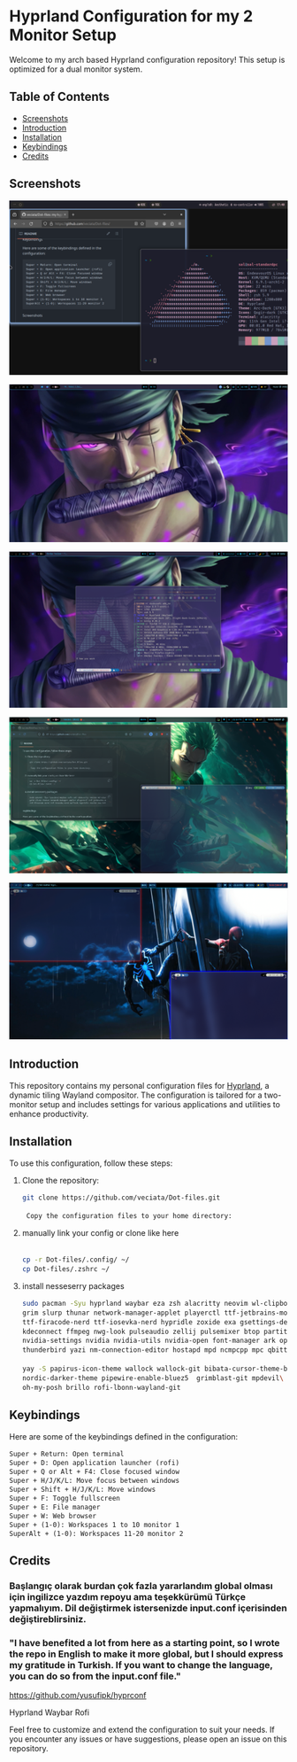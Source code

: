 # Hyprland Configuration for my 2 Monitor Setup

Welcome to my arch based Hyprland configuration repository! This setup is optimized for a dual monitor system.

## Table of Contents
- [Screenshots](#screenshots)
- [Introduction](#introduction)
- [Installation](#installation)
- [Keybindings](#keybindings)
- [Credits](#credits)

## Screenshots
![Main](Screenshots/Screenshot.png)

![Main](Screenshots/Screenshot2.jpeg)

![Main](Screenshots/screenshot.png)

![Main](Screenshots/Screenshot3.png)

![Main](Screenshots/Screenshot4.png)
## Introduction
This repository contains my personal configuration files for [Hyprland](https://github.com/hyprwm/Hyprland), a dynamic tiling Wayland compositor. The configuration is tailored for a two-monitor setup and includes settings for various applications and utilities to enhance productivity.

## Installation
To use this configuration, follow these steps:

1. Clone the repository:
   ```sh
   git clone https://github.com/veciata/Dot-files.git

    Copy the configuration files to your home directory:

2. manually link your config or clone like here
    ```sh

    cp -r Dot-files/.config/ ~/
    cp Dot-files/.zshrc ~/
3. install nesseserry packages
    ```sh
   sudo pacman -Syu hyprland waybar eza zsh alacritty neovim wl-clipboard brightnessctl pavucontrol\
   grim slurp thunar network-manager-applet playerctl ttf-jetbrains-mono papirus-icon-theme\
   ttf-firacode-nerd ttf-iosevka-nerd hypridle zoxide exa gsettings-desktop-schemas xfce-polkit thefuck\
   kdeconnect ffmpeg nwg-look pulseaudio zellij pulsemixer btop partitionmanager bluez\
   nvidia-settings nvidia nvidia-utils nvidia-open font-manager ark openssh speedtest-cli\
   thunderbird yazi nm-connection-editor hostapd mpd ncmpcpp mpc qbittorrent ollama calcurse

   yay -S papirus-icon-theme wallock wallock-git bibata-cursor-theme-bin nordic-theme\
   nordic-darker-theme pipewire-enable-bluez5  grimblast-git mpdevil\
   oh-my-posh brillo rofi-lbonn-wayland-git
    ```



## Keybindings

Here are some of the keybindings defined in the configuration:

    Super + Return: Open terminal
    Super + D: Open application launcher (rofi)
    Super + Q or Alt + F4: Close focused window
    Super + H/J/K/L: Move focus between windows
    Super + Shift + H/J/K/L: Move windows
    Super + F: Toggle fullscreen
    Super + E: File manager
    Super + W: Web browser
    Super + (1-0): Workspaces 1 to 10 monitor 1
    SuperAlt + (1-0): Workspaces 11-20 monitor 2


## Credits
### Başlangıç olarak burdan çok fazla yararlandım global olması için ingilizce yazdım repoyu ama teşekkürümü Türkçe yapmalıyım. Dil değiştirmek istersenizde input.conf içerisinden değiştireblirsiniz.
### "I have benefited a lot from here as a starting point, so I wrote the repo in English to make it more global, but I should express my gratitude in Turkish. If you want to change the language, you can do so from the input.conf file."

https://github.com/yusufipk/hyprconf

Hyprland
Waybar
Rofi

Feel free to customize and extend the configuration to suit your needs. If you encounter any issues or have suggestions, please open an issue on this repository.
